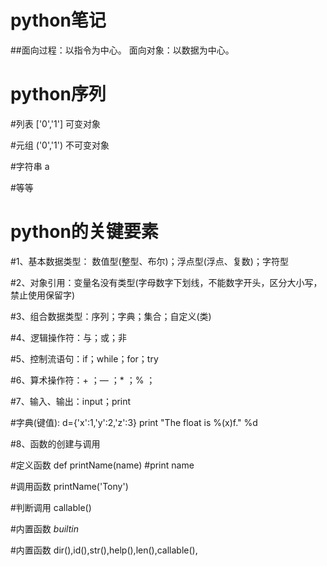 # python笔记

##面向过程：以指令为中心。 面向对象：以数据为中心。

# python序列

#列表   ['0','1']   可变对象

#元组   ('0','1')   不可变对象

#字符串  a          

#等等

# python的关键要素
#1、基本数据类型： 数值型(整型、布尔)；浮点型(浮点、复数)；字符型

#2、对象引用：变量名没有类型(字母数字下划线，不能数字开头，区分大小写，禁止使用保留字)

#3、组合数据类型：序列；字典；集合；自定义(类)

#4、逻辑操作符：与；或；非

#5、控制流语句：if；while；for；try

#6、算术操作符：+ ；— ；* ；% ；

#7、输入、输出：input；print

#字典(键值):  d={'x':1,'y':2,'z':3}   print "The float is %(x)f." %d

#8、函数的创建与调用

#定义函数 def printName(name) #print name

#调用函数 printName('Tony')

#判断调用 callable()

#内置函数 _builtin_

#内置函数 dir(),id(),str(),help(),len(),callable(),
